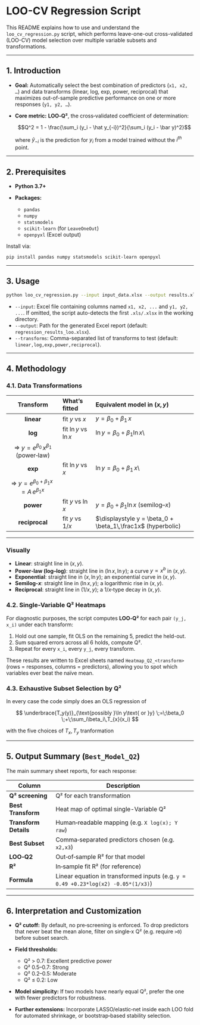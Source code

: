 # LOO-CV Regression Script

This README explains how to use and understand the `loo_cv_regression.py` script, which performs leave-one-out cross-validated (LOO-CV) model selection over multiple variable subsets and transformations.

---

## 1. Introduction

* **Goal:** Automatically select the best combination of predictors (`x1, x2, …`) and data transforms (linear, log, exp, power, reciprocal) that maximizes out-of-sample predictive performance on one or more responses (`y1, y2, …`).
* **Core metric:** **LOO‑Q²**, the cross‑validated coefficient of determination:

  
    $$Q^2 = 1 - \frac{\sum_i (y_i - \hat y_{-i})^2}{\sum_i (y_i - \bar y)^2}$$  


  where $\hat y_{-i}$ is the prediction for $y_i$ from a model trained without the $i^{th}$ point.

---

## 2. Prerequisites

* **Python 3.7+**
* **Packages:**

  * `pandas`
  * `numpy`
  * `statsmodels`
  * `scikit-learn` (for `LeaveOneOut`)
  * `openpyxl` (Excel output)

Install via:

```bash
pip install pandas numpy statsmodels scikit-learn openpyxl
```

---

## 3. Usage

```bash
python loo_cv_regression.py --input input_data.xlsx --output results.xlsx [--transforms linear,log,...]
```

* `--input`: Excel file containing columns named `x1, x2, ...` and `y1, y2, ...`. If omitted, the script auto-detects the first `.xls/.xlsx` in the working directory.
* `--output`: Path for the generated Excel report (default: `regression_results_loo.xlsx`).
* `--transforms`: Comma-separated list of transforms to test (default: `linear,log,exp,power,reciprocal`).

---

## 4. Methodology

### 4.1. Data Transformations


|                         **Transform**                        | **What’s fitted**      | **Equivalent model in $(x,y)$**                             |
| :----------------------------------------------------------: | :--------------------- | :---------------------------------------------------------- |
|                          **linear**                          | fit $y$ vs $x$         | $\displaystyle y = \beta_0 + \beta_1\,x$                    |
|                            **log**                           | fit $\ln y$ vs $\ln x$ | $\displaystyle \ln y = \beta_0 + \beta_1\ln x$\\            |
|  ⇒ $\displaystyle y = e^{\beta_0}\,x^{\beta_1}$ (power‐law)  |                        |                                                             |
|                            **exp**                           | fit $\ln y$ vs $x$     | $\displaystyle \ln y = \beta_0 + \beta_1\,x$\\              |
| ⇒ $\displaystyle y = e^{\beta_0+\beta_1 x}=A\,e^{\beta_1 x}$ |                        |                                                             |
|                           **power**                          | fit $y$ vs $\ln x$     | $\displaystyle y = \beta_0 + \beta_1\ln x$ (semilog–$x$)    |
|                        **reciprocal**                        | fit $y$ vs $1/x$       | $\displaystyle y = \beta_0 + \beta_1\,\frac1x$ (hyperbolic) |

---

### Visually

* **Linear**: straight line in $(x,y)$.
* **Power‐law (log–log)**: straight line in $(\ln x,\ln y)$; a curve $y\propto x^b$ in $(x,y)$.
* **Exponential**: straight line in $(x,\ln y)$; an exponential curve in $(x,y)$.
* **Semilog-$x$**: straight line in $(\ln x,y)$; a logarithmic rise in $(x,y)$.
* **Reciprocal**: straight line in $(1/x,y)$; a $1/x$‐type decay in $(x,y)$.


### 4.2. Single-Variable Q² Heatmaps

For diagnostic purposes, the script computes **LOO‑Q²** for each pair `(y_j, x_i)` under each transform:

1. Hold out one sample, fit OLS on the remaining 5, predict the held-out.
2. Sum squared errors across all 6 holds, compute Q².
3. Repeat for every `x_i`, every `y_j`, every transform.

These results are written to Excel sheets named `Heatmap_Q2_<transform>` (rows = responses, columns = predictors), allowing you to spot which variables ever beat the naïve mean.

### 4.3. Exhaustive Subset Selection by Q²

In every case the code simply does an OLS regression of

$$
\underbrace{T_y(y)}_{\text{possibly }\ln y\text{ or }y}
\;=\;\beta_0 \;+\;\sum_i\beta_i\,T_{x}(x_i)
$$

with the five choices of $T_x,T_y$ tranformation

---

## 5. Output Summary (`Best_Model_Q2`)

The main summary sheet reports, for each response:

| Column                | Description                                                                        |
| --------------------- | ---------------------------------------------------------------------------------- |
| **Q² screening**      |  Q² for each transformation                                                        |
| **Best Transform**    | Heat map of optimal single-Variable Q²                                             |
| **Transform Details** | Human‑readable mapping (e.g. `X log(x); Y raw`)                                    |
| **Best Subset**       | Comma‑separated predictors chosen (e.g. `x2,x3`)                                   |
| **LOO‑Q2**            | Out‑of‑sample R² for that model                                                    |
| **R²**                | In‑sample fit R² (for reference)                                                   |
| **Formula**           | Linear equation in transformed inputs (e.g. `y = 0.49 +0.23*log(x2) -0.05*(1/x3)`) |

---

## 6. Interpretation and Customization

* **Q² cutoff:**  By default, no pre‑screening is enforced. To drop predictors that never beat the mean alone, filter on single‑x Q² (e.g. require `>0`) before subset search.
* **Field thresholds:**

  * Q² > 0.7: Excellent predictive power
  * Q² 0.5–0.7: Strong
  * Q² 0.2–0.5: Moderate
  * Q² ≤ 0.2: Low
* **Model simplicity:** If two models have nearly equal Q², prefer the one with fewer predictors for robustness.
* **Further extensions:** Incorporate LASSO/elastic‑net inside each LOO fold for automated shrinkage, or bootstrap‑based stability selection.
